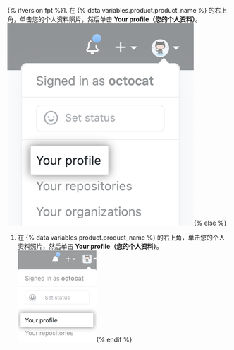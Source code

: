 {% ifversion fpt %}1. 在 {% data variables.product.product_name %} 的右上角，单击您的个人资料照片，然后单击 **Your profile（您的个人资料）**。
  ![个人资料照片](/assets/images/help/profile/top_right_avatar.png){% else %}
1. 在 {% data variables.product.product_name %} 的右上角，单击您的个人资料照片，然后单击 **Your profile（您的个人资料）**。 ![Profile photo](/assets/images/enterprise/settings/top_right_avatar.png){% endif %}
